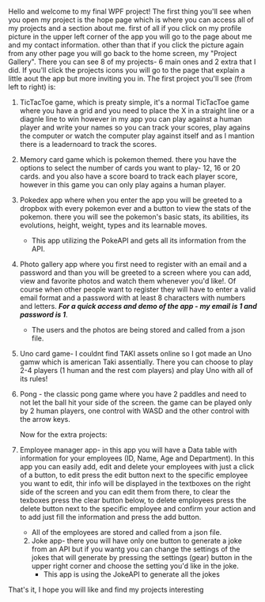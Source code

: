 Hello and welcome to my final WPF project!
The first thing you'll see when you open my project is the hope page which is where you can access all of my projects and a section about me.
first of all if you click on my profile picture in the upper left corner of the app you will go to the page about me and my contact information.
other than that if you click the picture again from any other page you will go back to the home screen, my "Project Gallery".
There you can see 8 of my projects- 6 main ones and 2 extra that I did.
If you'll click the projects icons you will go to the page that explain a little aout the app but more inviting you in.
The first project you'll see (from left to right) is:

1. TicTacToe game, which is preaty simple, it's a normal TicTacToe game where you have a grid and you need to place the X in a straight line or a diagnle line to 
   win 
   however in my app you can play against a human player and write your names so you can track your scores, play agains the computer or watch the computer play 
   against itself and as I mantion there is a leadernoard to track the scores.

2. Memory card game which is pokemon themed. there you have the options to select the number of cards you want to play- 12, 16 or 20 cards.
   and you also have a score board to track each player score, however in this game you can only play agains a human player.

3. Pokedex app where when you enter the app you will be greeted to a dropbox with every pokemon ever and a button to view the stats of the pokemon.
   there you will see the pokemon's basic stats, its abilities, its evolutions, height, weight, types and its learnable moves.
   - This app utilizing the PokeAPI and gets all its information from the API.

5. Photo gallery app where you first need to register with an email and a password and than you will be greeted to a screen where you can add, view and favorite 
   photos and watch them whenever you'd like!. 
   Of course when other people want to register they will have to enter a valid email format and a password with at least 8 characters with numbers and letters.
   ***For a quick access and demo of the app - my email is 1 and password is 1***.
   - The users and the photos are being stored and called from a json file.

7. Uno card game- I couldnt find TAKI assets online so I got made an Uno gamw which is american Taki assentially.
   There you can choose to play 2-4 players (1 human and the rest com players) and play Uno with all of its rules!

8. Pong - the classic pong game where you have 2 paddles and need to not let the ball hit your side of the screen.
   the game can be played only by 2 human players, one control with WASD and the other control with the arrow keys.

   Now for the extra projects:

 1. Employee manager app- in this app you will have a Data table with information for your employees (ID, Name, Age and Department).
    In this app you can easily add, edit and delete your employees with just a click of a button, to edit press the edit button next to the specific employee you       want to edit, thir info will be displayed in the textboxes on the right side of the screen and you can edit them from there, to clear the texboxes press the        clear button below, to delete employees press the delete button next to the specific employee and confirm your action and to add just fill the information 
    and press the add button.
    - All of the employees are stored and called from a json file.

    2. Joke app- there you will have only one button to generate a joke from an API but if you wantg you can change the settings of the jokes that will generate by        pressing the settings (gear) button in the upper right corner and choose the setting you'd like in the joke.
       - This app is using the JokeAPI to generate all the jokes
   
 That's it, I hope you will like and find my projects interesting

      
